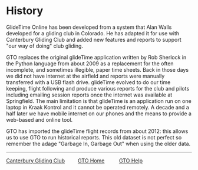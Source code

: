 # History

GlideTime Online has been developed from a system that Alan Walls developed for a gliding club in Colorado.  He has adapted it for use with Canterbury Gliding Club and added new features and reports to support "our way of doing" club gliding.

GTO replaces the original glideTime application written by Rob Sherlock in the Python language from about 2009 as a replacement for the often incomplete, and sometimes illegible, paper time sheets.  Back in those days we did not have internet at the airfield and reports were manually transferred with a USB flash drive.  glideTime evolved to do our time keeping, flight following and produce various reports for the club and pilots including emailing session reports once the internet was available at Springfield.  The main limitation is that glideTime is an application run on one laptop in Kraak Kontrol and it cannot be operated remotely.  A decade and a half later we have mobile internet on our phones and the means to provide a web-based and online tool.

GTO has imported the glideTime flight records from about 2012: this allows us to use GTO to run historical reports.  This old dataset is not perfect so remember the adage "Garbage In, Garbage Out" when using the older data.

___
[Canterbury Gliding Club](https://canterburyglidingclub.nz/) &nbsp;&nbsp;&nbsp;&nbsp;&nbsp;&nbsp;&nbsp;&nbsp;[GTO Home](https://canterburyglidingclub.nz/gto) &nbsp;&nbsp;&nbsp;&nbsp;&nbsp;&nbsp;&nbsp;&nbsp; [GTO Help](https://gto.walls.net.nz:4443/gtodocs/)
